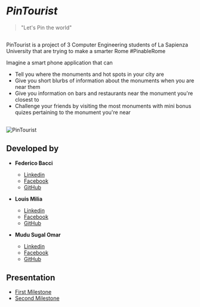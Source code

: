 # *PinTourist*

> "Let's Pin the world"

##  

PinTourist is a project of 3 Computer Engineering students of La Sapienza University that are trying to make a smarter Rome #PinableRome

Imagine a smart phone application that can
- Tell you where the monuments and hot spots in your city are 
- Give you short blurbs of information about the monuments when you are near them
- Give you information on bars and restaurants near the monument you're closest to
- Challenge your friends by visiting the most monuments with mini bonus quizes pertaining to the monument you're near

##  
    


![PinTourist](https://lh4.googleusercontent.com/F7IERYtES8_GSt-P-svrCm86rWHyUXrVjgst7F3vGk9ANkp1TmXoUXTXFqO-z9Z4XScX0vIxlgnFzuM=w1358-h617-rw)



## Developed by
* **Federico Bacci**
  - [Linkedin](https://www.linkedin.com/in/federico-bacci/)
  - [Facebook](https://www.facebook.com/fedebyes)
  - [GitHub](https://www.github.com/fedebyes)

* **Louis Milia**
  - [Linkedin]()
  - [Facebook]()
  - [GitHub]()


* **Mudu Sugal Omar**
  - [Linkedin](https://www.linkedin.com/in/mohamud-sugal-omar-8418409a/)
  - [Facebook](https://www.facebook.com/sugal.mudu)
  - [GitHub](https://github.com/mudu93)



## Presentation

* [First Milestone](http://www.slideshare.net/FedericoBacci/pin-tourist-0-74245888)
* [Second Milestone](http://www.slideshare.net/FedericoBacci/pin-tourist-1-74245895)

